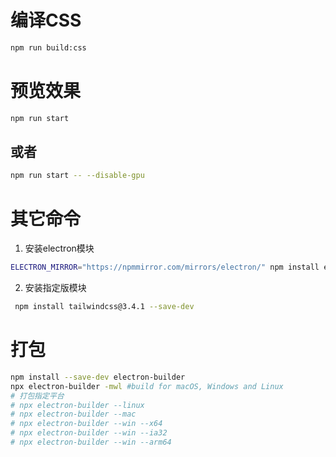 # 编译CSS
``` bash
npm run build:css
```

# 预览效果
``` bash
npm run start
```
## 或者
``` bash
npm run start -- --disable-gpu
```

# 其它命令
1. 安装electron模块
 ``` bash
 ELECTRON_MIRROR="https://npmmirror.com/mirrors/electron/" npm install electron --save-dev --verbose
 ```
 2. 安装指定版模块
``` bash
 npm install tailwindcss@3.4.1 --save-dev
```

 # 打包
``` bash
npm install --save-dev electron-builder
npx electron-builder -mwl #build for macOS, Windows and Linux
# 打包指定平台
# npx electron-builder --linux
# npx electron-builder --mac
# npx electron-builder --win --x64
# npx electron-builder --win --ia32
# npx electron-builder --win --arm64
```